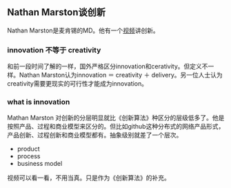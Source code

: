 ## Nathan Marston谈创新

Nathan Marston是麦肯锡的MD。他有一个[视频](http://www.mckinsey.com/Videos/video?vid=4202095665001&plyrid=2399849255001)讲创新。

### innovation 不等于 creativity
和前一段时间了解的一样，国外严格区分innovation和cerativity。但定义不一样。Nathan Marston认为innovation ＝ creativity ＋ delivery。另一位人士认为creativity需要更现实的可行性才能成为innovation。

### what is innovation

Mathan Marston 对创新的分层明显就比《创新算法》种区分的层级低多了。他是按照产品、过程和商业模型来区分的。但比如github这种分布式的网络产品形式，产品创新、过程创新和商业模型都有。抽象级别就差了一个层次。

- product
- process
- business model

视频可以看一看，不用当真。只是作为《创新算法》的补充。